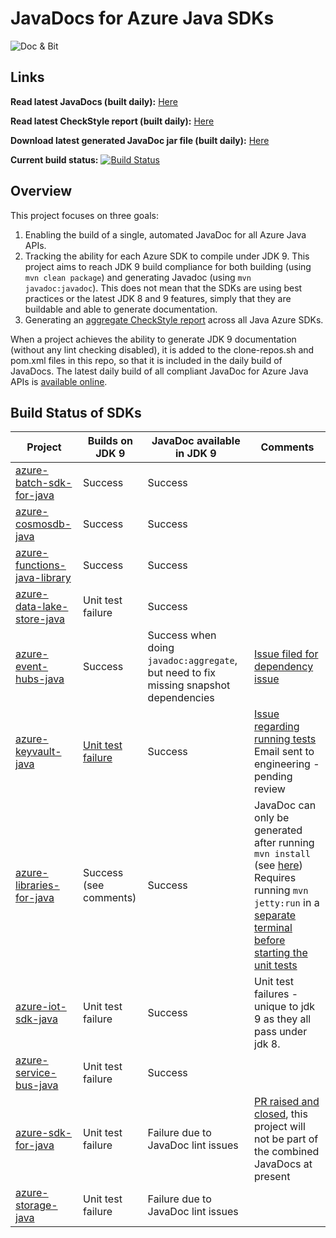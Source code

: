 # JavaDocs for Azure Java SDKs

![](https://i0.wp.com/jonathangiles.net/wp-content/uploads/2018/01/BIT_AND_MSFT_DOCS.png?zoom=2&resize=150%2C150 "Doc & Bit")


## Links
**Read latest JavaDocs (built daily):** [Here](https://jonathangiles.github.io/azure-javadocs/index.html?overview-summary.html)

**Read latest CheckStyle report (built daily):** [Here](https://jonathangiles.github.io/azure-javadocs/checkstyle)

**Download latest generated JavaDoc jar file (built daily):** [Here](https://github.com/JonathanGiles/azure-javadocs/raw/gh-pages/azure-javadocs-0.0.1-SNAPSHOT-javadoc.jar)

**Current build status:** [![Build Status](https://travis-ci.org/JonathanGiles/azure-javadocs.svg?branch=master)](https://travis-ci.org/JonathanGiles/azure-javadocs)

## Overview

This project focuses on three goals: 

1. Enabling the build of a single, automated JavaDoc for all Azure Java APIs.
2. Tracking the ability for each Azure SDK to compile under JDK 9. This project aims to reach JDK 9 build compliance for both building (using `mvn clean package`) and generating Javadoc (using `mvn javadoc:javadoc`). This does not mean that the SDKs are using best practices or the latest JDK 8 and 9 features, simply that they are buildable and able to generate documentation.
3. Generating an [aggregate CheckStyle report](https://jonathangiles.github.io/azure-javadocs/checkstyle) across all Java Azure SDKs.

When a project achieves the ability to generate JDK 9 documentation (without any lint checking disabled), it is added to the clone-repos.sh and pom.xml files in this repo, so that it is included in the daily build of JavaDocs. The latest daily build of all compliant JavaDoc for Azure Java APIs is [available online](https://jonathangiles.github.io/azure-javadocs/index.html?overview-summary.html). 

## Build Status of SDKs

| Project                                                                               | Builds on JDK 9                                                                 | JavaDoc available in JDK 9                                                                                              | Comments                                                                                                                                                                           |
|-------------------------------------------------------------------------------------  |-----------------------------------------------------------------------------    |-------------------------------------------------------------------------------------------------------------------------|--------------------------------------------------------------------------------------------------------------------------------------------------------------------------------    |
| [azure-batch-sdk-for-java](https://github.com/Azure/azure-batch-sdk-for-java)         | Success                                                                         | Success                                                                                                                 |                                                                                                                                                                                    |
| [azure-cosmosdb-java](https://github.com/Azure/azure-cosmosdb-java)                   | Success                                                                         | Success                                                                                                                 |                                                                                                                                                                                    |
| [azure-functions-java-library](https://github.com/Azure/azure-functions-java-library) | Success                                                                         | Success                                                                                                                 |                                                                                                                                                                                    |
| [azure-data-lake-store-java](https://github.com/Azure/azure-data-lake-store-java)     | Unit test failure                                                               | Success                                                                                                                 |                                                                                                                                                                                    |
| [azure-event-hubs-java](https://github.com/Azure/azure-event-hubs-java)               | Success                                                                         | Success when doing `javadoc:aggregate`, but need to fix missing snapshot dependencies                                   | [Issue filed for dependency issue](https://github.com/Azure/azure-event-hubs-java/issues/253)                                                                                      |
| [azure-keyvault-java](https://github.com/Azure/azure-keyvault-java)                   | [Unit test failure](https://github.com/Azure/azure-keyvault-java/issues/18)     | Success                                                                                                                 | [Issue regarding running tests](https://github.com/Azure/azure-keyvault-java/issues/18)<br/>Email sent to engineering - pending review                                             |
| [azure-libraries-for-java](https://github.com/Azure/azure-libraries-for-java)         | Success (see comments)                                                          | Success                                                                                                                 | JavaDoc can only be generated after running `mvn install` (see [here](https://github.com/Azure/azure-libraries-for-java/issues/171))<br/>Requires running `mvn jetty:run` in a [separate terminal before starting the unit tests](https://github.com/Azure/azure-libraries-for-java/issues/126)                             |
| [azure-iot-sdk-java](https://github.com/Azure/azure-iot-sdk-java)                     | Unit test failure                                                               | Success                                                                                                                 | Unit test failures - unique to jdk 9 as they all pass under jdk 8.                                                                                                                 |
| [azure-service-bus-java](https://github.com/Azure/azure-service-bus-java)             | Unit test failure                                                               | Success                                                                                                                 |                                                                                                                                                                                    |
| [azure-sdk-for-java](https://github.com/Azure/azure-sdk-for-java)                     | Unit test failure                                                               | Failure due to JavaDoc lint issues                                                                                      | [PR raised and closed](https://github.com/Azure/azure-sdk-for-java/pull/2002), this project will not be part of the combined JavaDocs at present                                   |
| [azure-storage-java](https://github.com/Azure/azure-storage-java)                     | Unit test failure                                                               | Failure due to JavaDoc lint issues                                                                                      |                                                                                                                                                                                    |
